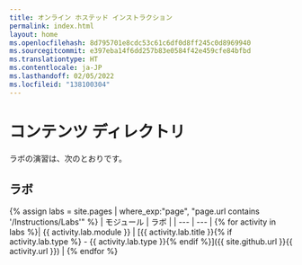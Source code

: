 ```yaml
---
title: オンライン ホステッド インストラクション
permalink: index.html
layout: home
ms.openlocfilehash: 8d795701e8cdc53c61c6df0d8ff245c0d8969940
ms.sourcegitcommit: e397eba14f6dd257b83e0584f42e459cfe84bfbd
ms.translationtype: HT
ms.contentlocale: ja-JP
ms.lasthandoff: 02/05/2022
ms.locfileid: "138100304"
---
```

# <a name="content-directory"></a>コンテンツ ディレクトリ

ラボの演習は、次のとおりです。

## <a name="labs"></a>ラボ

{% assign labs = site.pages | where_exp:"page", "page.url contains '/Instructions/Labs'" %}
| モジュール | ラボ |
| --- | --- | 
{% for activity in labs %}| {{ activity.lab.module }} | [{{ activity.lab.title }}{% if activity.lab.type %} - {{ activity.lab.type }}{% endif %}]({{ site.github.url }}{{ activity.url }}) |
{% endfor %}

